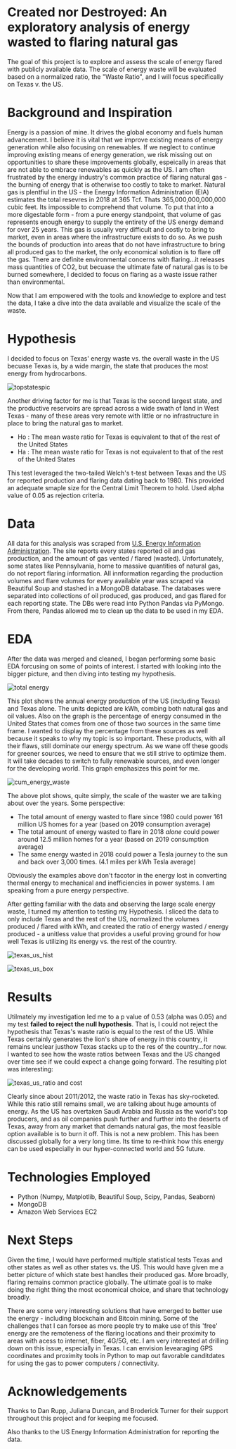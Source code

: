 # Created nor Destroyed: An exploratory analysis of energy wasted to flaring natural gas

The goal of this project is to explore and assess the scale of energy flared with publicly available data.  The scale of energy waste will be evaluated based on a normalized ratio, the "Waste Ratio", and I will focus specifically on Texas v. the US.  

# Background and Inspiration

Energy is a passion of mine. It drives the global economy and fuels human advancement. I believe it is vital that we improve existing means of energy generation while also focusing on renewables. If we neglect to continue improving existing means of energy generation, we risk missing out on opportunities to share these improvements globally, espeically in areas that are not able to embrace renewables as quickly as the US.  I am often frustrated by the energy industry's common practice of flaring natural gas - the burning of energy that is otherwise too costly to take to market. Natural gas is plentfiul in the US - the Energy Information Administration (EIA) estimates the total resevres in 2018 at 365 Tcf. Thats 365,000,000,000,000 cubic feet. Its impossible to comprehend that volume. To put that into a more digestable form - from a pure energy standpoint, that volume of gas represents enough energy to supply the entirety of the US energy demand for over 25 years. This gas is usually very difficult and costly to bring to market, even in areas where the infrastructure exists to do so. As we push the bounds of production into areas that do not have infrastructure to bring all produced gas to the market, the only economical solution is to flare off the gas. There are definite environmental concerns with flaring...it releases mass quantities of CO2, but becuase the ultimate fate of natural gas is to be burned somewhere, I decided to focus on flaring as a waste issue rather than environmental. 


Now that I am empowered with the tools and knowledge to explore and test the data, I take a  dive into the data available and visualize the scale of the waste. 

# Hypothesis
I decided to focus on Texas' energy waste vs. the overall waste in the US becuase Texas is, by a wide margin, the state that produces the most energy from hydrocarbons. 

![topstatespic](/plots/top_states.png)


Another driving factor for me is that Texas is the second largest state, and the productive reservoirs are spread across a wide swath of land in West Texas - many of these areas very remote with little or no infrastructure in place to bring the natural gas to market. 
  * Ho : The mean waste ratio for Texas is equivalent to that of the rest of the United States
  * Ha : The mean waste ratio for Texas is not equivalent to that of the rest of the United States
  
This test leveraged the two-tailed Welch's t-test between Texas and the US for reported production and flaring data dating back to 1980. This provided an adequate smaple size for the Central Limit Theorem to hold. Used alpha value of 0.05 as rejection criteria.

# Data

All data for this analysis was scraped from [U.S. Energy Information Administration](https://www.eia.gov/). The site reports every states reported oil and gas production, and the amount of gas vented / flared (wasted). Unfortunately, some states like Pennsylvania, home to massive quantities of natural gas, do not report flaring information. All innformation regarding the production volumes and flare volumes for every available year was scraped via Beautiful Soup and stashed in a MongoDB database. The databases were separated into collections of oil produced, gas produced, and gas flared for each reporting state. The DBs were read into Python Pandas via PyMongo. From there, Pandas allowed me to clean up the data to be used in my EDA. 

# EDA

After the data was merged and cleaned, I began performing some basic EDA forcusing on some of points of interest. I started with looking into the bigger picture, and then diving into testing my hypothesis. 

![total energy](/plots/tot_energy_produced.png)
 
 This plot shows the annual energy production of the US (including Texas) and Texas alone. The units depicted are kWh, combing both natural gas and oil values. Also on the graph is the percentage of energy consumed in the United States that comes from one of those two sources in the same time frame. I wanted to display the percentage from these sources as well because it speaks to why my topic is so important. These products, with all their flaws, still dominate our energy spectrum. As we wane off these goods for greener sources, we need to ensure that we still strive to optimize them. It will take decades to switch to fully renewable sources, and even longer for the developing world. This graph emphasizes this point for me.  
 
![cum_energy_waste](/plots/cum_waste.png)

The above plot shows, quite simply, the scale of the waster we are talking about over the years. Some perspective: 
  * The total amount of energy wasted to flare since 1980 could power 161 million US homes for a year (based on 2019 consumption average) 
  * The total amount of energy wasted to flare in 2018 *alone* could power around 12.5 million homes for a year (based on 2019 consumption average)
  * The same energy wasted in 2018 could power a Tesla journey to the sun and back over 3,000 times. (4.1 miles per kWh Tesla average)

Obviously the examples above don't facotor in the energy lost in converting thermal energy to mechanical and inefficiencies in power systems. I am speaking from a pure energy perspective. 

After getting familiar with the data and observing the large scale energy waste, I turned my attention to testing my Hypothesis. I sliced the data to only include Texas and the rest of the US, normalized the volumes produced / flared with kWh, and created the ratio of energy wasted / energy produced - a unitless value that provides a useful proving ground for how well Texas is utilizing its energy vs. the rest of the country. 

![texas_us_hist](/plots/TX_US_hist.png)


![texas_us_box](/plots/TX_US_box.png)



# Results

Utilmately my investigation led me to a p value of 0.53 (alpha was 0.05) and my test **failed to reject the null hypothesis**. That is, I could not reject the hypothesis that Texas's waste ratio is equal to the rest of the US. While Texas certainly generates the lion's share of energy in this country, it remains unclear justhow Texas stacks up to the res of the country...for now. I wanted to see how the waste ratios between Texas and the US changed over time see if we could expect a change going forward. The resulting plot was interesting:

![texas_us_ratio and cost](/plots/waste_ratio_over_time_with_price.png)

Clearly since about 2011/2012, the waste ratio in Texas has sky-rocketed. While this ratio still remains small, we are talking about huge amounts of energy. As the US has overtaken Saudi Arabia and Russia as the world's top producers, and as oil companies push further and further into the deserts of Texas, away from any market that demands natural gas, the most feasible option available is to burn it off. This is not a new problem. This has been discussed globally for a very long time. Its time to re-think how this energy can be used especially in our hyper-connected world and 5G future.  

# Technologies Employed
* Python (Numpy, Matplotlib, Beautiful Soup, Scipy, Pandas, Seaborn)
* MongoDB
* Amazon Web Services EC2

# Next Steps

Given the time, I would have performed multiple statistical tests Texas and other states as well as other states vs. the US. This would have given me a better picture of which state best handles their produced gas. More broadly, flaring remains common practice globally. The ultimate goal is to make doing the right thing the most economical choice, and share that technology broadly. 

There are some very interesting solutions that have emerged to better use the energy - including blockchain and Bitcoin mining. Some of the challenges that I can forsee as more people try to make use of this 'free' energy are the remoteness of the flaring locations and their proximity to areas with acess to internet, fiber, 4G/5G, etc. I am very interested at drilling down on this issue, especially in Texas. I can envision levearaging GPS coordinates and proximity tools in Python to map out favorable canditdates for using the gas to power computers / connectivity. 

# Acknowledgements

Thanks to Dan Rupp, Juliana Duncan, and Broderick Turner for their support throughout this project and for keeping me focused.

Also thanks to the US Energy Information Administration for reporting the data. 


